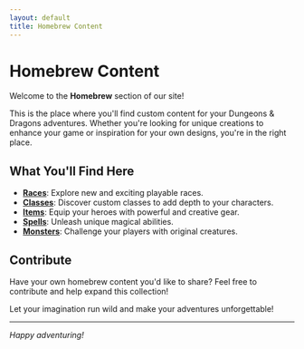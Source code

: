 ```yaml
---
layout: default
title: Homebrew Content
---
```


# Homebrew Content  

Welcome to the **Homebrew** section of our site!  

This is the place where you'll find custom content for your Dungeons & Dragons adventures. Whether you're looking for unique creations to enhance your game or inspiration for your own designs, you're in the right place.  

## What You'll Find Here 

- [**Races**](./races): Explore new and exciting playable races.  
- [**Classes**](./classes): Discover custom classes to add depth to your characters.  
- [**Items**](./items): Equip your heroes with powerful and creative gear.  
- [**Spells**](./spells): Unleash unique magical abilities.  
- [**Monsters**](./monsters): Challenge your players with original creatures.  

## Contribute  

Have your own homebrew content you'd like to share? Feel free to contribute and help expand this collection!  

Let your imagination run wild and make your adventures unforgettable!  

---  
*Happy adventuring!*  